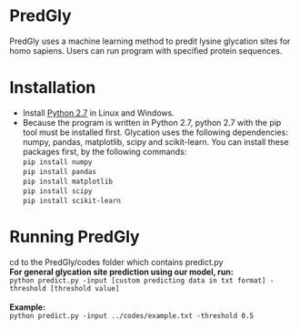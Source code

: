 # PredGly
PredGly uses a machine learning method to predit lysine glycation sites for homo sapiens. Users can run program with specified protein sequences.
# Installation
* Install [Python 2.7](https://www.python.org/downloads/) in Linux and Windows.
* Because the program is written in Python 2.7, python 2.7 with the pip tool must be installed first. Glycation uses the following dependencies: numpy, pandas, matplotlib, scipy and scikit-learn. You can install these packages first, by the following commands:
</br>`pip install numpy` 
</br>`pip install pandas`
</br>`pip install matplotlib`
</br>`pip install scipy`
</br>`pip install scikit-learn`
# Running PredGly
cd to the PredGly/codes folder which contains predict.py
</br>**For general glycation site prediction using our model, run:**
</br>`python predict.py -input [custom predicting data in txt format] -threshold [threshold value]`  
</br>**Example:**
</br>`python predict.py -input ../codes/example.txt -threshold 0.5`
